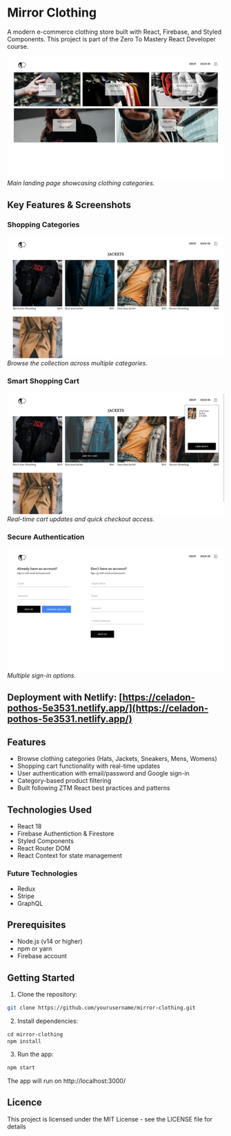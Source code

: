# Mirror Clothing

A modern e-commerce clothing store built with React, Firebase, and Styled Components. This project is part of the Zero To Mastery React Developer course.

![Homepage](./src/assets/screenshots/homepage.png)
_Main landing page showcasing clothing categories._

## Key Features & Screenshots

### Shopping Categories

![Shop Page](./src/assets/screenshots/shop.png)
_Browse the collection across multiple categories._

### Smart Shopping Cart

![Cart Dropdown](./src/assets/screenshots/cart.png)
_Real-time cart updates and quick checkout access._

### Secure Authentication

![Sign In Page](./src/assets/screenshots/auth.png)
_Multiple sign-in options._

## Deployment with Netlify: [https://celadon-pothos-5e3531.netlify.app/](https://celadon-pothos-5e3531.netlify.app/)

## Features

- Browse clothing categories (Hats, Jackets, Sneakers, Mens, Womens)
- Shopping cart functionality with real-time updates
- User authentication with email/password and Google sign-in
- Category-based product filtering
- Built following ZTM React best practices and patterns

## Technologies Used

- React 18
- Firebase Authentiction & Firestore
- Styled Components
- React Router DOM
- React Context for state management

### Future Technologies

- Redux
- Stripe
- GraphQL

## Prerequisites

- Node.js (v14 or higher)
- npm or yarn
- Firebase account

## Getting Started

1. Clone the repository:

```bash
git clone https://github.com/yourusername/mirror-clothing.git
```

2. Install dependencies:

```
cd mirror-clothing
npm install
```

3. Run the app:

```bash
npm start
```

The app will run on http://localhost:3000/

## Licence

This project is licensed under the MIT License - see the LICENSE file for details
